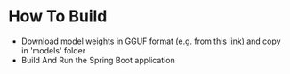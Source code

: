 # How To Build
* Download model weights in GGUF format (e.g. from this [link](https://huggingface.co/TheBloke/CodeLlama-7B-Instruct-GGUF/blob/main/codellama-7b-instruct.Q6_K.gguf)) and copy in 'models' folder
* Build And Run the Spring Boot application
